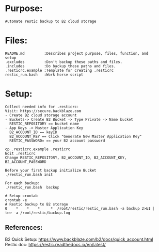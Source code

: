 # Purpose:
```.
Automate restic backup to B2 cloud storage
```

# Files:
```.
README.md         :Describes project purpose, files, function, and setup
.excludes         :Don't backup these paths and files.
.includes         :Do backup these paths and files.
.resticrc.example :Template for creating .resticrc 
restic_run.bash   :Work horse script
```

# Setup:
```.
Collect needed info for .resticrc:
Visit: https://secure.backblaze.com
- Create B2 cloud storage account
- Buckets-> Create B2 Bucket -> Type Private -> Name bucket
  RESTIC_REPOSITORY == bucket name
- App Keys -> Master Application Key
  B2_ACCOUNT_ID == keyID 
  B2_ACCOUNT_KEY == Click "Generate New Master Application Key"
  RESTIC_PASSWORD= == your B2 account password

cp .resticrc.example .resticrc
Edit .resticrc 
Change RESTIC_REPOSITORY, B2_ACCOUNT_ID, B2_ACCOUNT_KEY, B2_ACCOUNT_PASSWORD

Before your first backup initialize Bucket
./restic_run.bash init

For each backup:
./restic_run.bash  backup 

# Setup crontab
crontab -e
# Restic backup to B2 storage
0    *    *    *     *  /root/restic/restic_run.bash -a backup 2>&1 | tee -a /root/restic/backup.log
```

## References:
B2 Quick Setup: https://www.backblaze.com/b2/docs/quick_account.html
Restic doc:  https://restic.readthedocs.io/en/latest/
